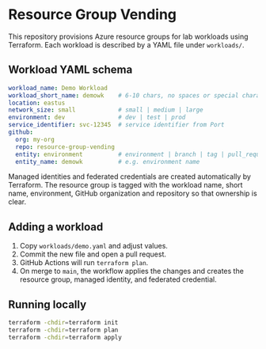 # Resource Group Vending

This repository provisions Azure resource groups for lab workloads using Terraform.
Each workload is described by a YAML file under `workloads/`.

## Workload YAML schema
```yaml
workload_name: Demo Workload
workload_short_name: demowk    # 6-10 chars, no spaces or special characters
location: eastus
network_size: small            # small | medium | large
environment: dev               # dev | test | prod
service_identifier: svc-12345  # service identifier from Port
github:
  org: my-org
  repo: resource-group-vending
  entity: environment          # environment | branch | tag | pull_request
  entity_name: demowk          # e.g. environment name
```

Managed identities and federated credentials are created automatically by Terraform.
The resource group is tagged with the workload name, short name, environment,
GitHub organization and repository so that ownership is clear.

## Adding a workload
1. Copy `workloads/demo.yaml` and adjust values.
2. Commit the new file and open a pull request.
3. GitHub Actions will run `terraform plan`.
4. On merge to `main`, the workflow applies the changes and creates the resource group, managed identity, and federated credential.

## Running locally
```bash
terraform -chdir=terraform init
terraform -chdir=terraform plan
terraform -chdir=terraform apply
```
